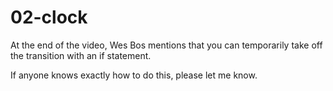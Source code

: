 # 02-clock

At the end of the video, Wes Bos mentions that you can temporarily take off the transition with an if statement. 

If anyone knows exactly how to do this, please let me know.
